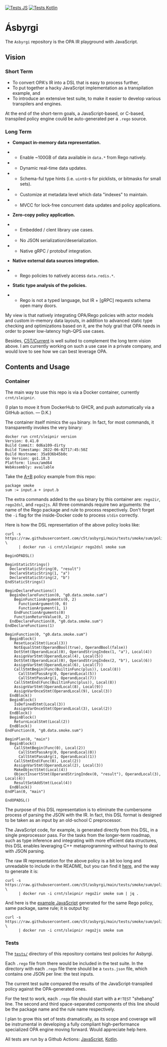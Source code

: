 [![Tests JS](https://github.com/c5t/asbyrgi/actions/workflows/tests-js.yml/badge.svg?branch=main)](https://github.com/c5t/asbyrgi/actions/workflows/tests-js.yml)
[![Tests Kotlin](https://github.com/c5t/asbyrgi/actions/workflows/tests-kotlin.yml/badge.svg?branch=main)](https://github.com/c5t/asbyrgi/actions/workflows/tests-kotlin.yml)

# Ásbyrgi

The `Asbyrgi` repository is the OPA IR playground with JavaScript.

## Vision

### Short Term

* To convert OPA's IR into a DSL that is easy to process further,
* To put together a hacky JavaScript implementation as a transpilation example, and
* To introduce an extensive test suite, to make it easier to develop various transpilers and engines.

At the end of the short-term goals, a JavaScript-based, or C-based, transpiled policy engine could be auto-generated per a `.rego` source.

### Long Term

* **Compact in-memory data representation.**

* * Enable ~100GB of data available in `data.*` from Rego natively.

* * Dynamic real-time data updates.

* * Schema-ful type hints (i.e. `uint8`-s for picklists, or bitmasks for small sets).

* * Customize at metadata level which data "indexes" to maintain.

* * MVCC for lock-free concurrent data updates and policy applications.

* **Zero-copy policy application.**

* * Embedded / clent library use cases.

* * No JSON serialization/deserialization.

* * Native gRPC / protobuf integration.

* **Native external data sources integration.**

* * Rego policies to natively access `data.redis.*`.

* **Static type analysis of the policies.**

* * Rego is not a typed language, but IR + [gRPC] requests schema open many doors.

My view is that natively integrating OPA/Rego policies with actor models and custom in-memory data layouts, in addition to advanced static type checking and optimizations based on it, are the holy grail that OPA needs in order to power low-latency high-QPS use cases.

Besides, [C5T/Current](https://github.com/c5t/current) is well suited to complement the long term vision above. I am currently working on such a use case in a private company, and would love to see how we can best leverage OPA.

## Contents and Usage

### Container

The main way to use this repo is via a Docker container, currently `crnt/sleipnir`.

(I plan to move it from DockerHub to GHCR, and push automatically via a GitHub action. — D.K.)

The container itself mimics the `opa` binary. In fact, for most commands, it transparently invokes the very binary:

```
docker run crnt/sleipnir version
Version: 0.41.0
Build Commit: 0d6a109-dirty
Build Timestamp: 2022-06-02T17:45:50Z
Build Hostname: 35a936b45b0c
Go Version: go1.18.3
Platform: linux/amd64
WebAssembly: available
```

Take the [A+B](https://github.com/c5t/asbyrgi/blob/main/tests/smoke/sum/policy.rego) policy example from this repo:

```
package smoke
sum := input.a + input.b
```

The extra commands added to the `opa` binary by this container are: `rego2ir`, `rego2dsl`, and `rego2js`. All three commands require two arguments: the name of the Rego package and rule to process respectively. Don't forget the `-i` flag for the inside-Docker code to process `stdin` correctly.

Here is how the DSL representation of the above policy looks like:

```
curl -s https://raw.githubusercontent.com/c5t/asbyrgi/main/tests/smoke/sum/policy.rego \
      | docker run -i crnt/sleipnir rego2dsl smoke sum
```

```
BeginOPADSL()

BeginStaticStrings()
  DeclareStaticString(0, "result")
  DeclareStaticString(1, "a")
  DeclareStaticString(2, "b")
EndStaticStrings()

BeginDeclareFunctions()
  BeginDeclareFunction(0, "g0.data.smoke.sum")
    BeginFunctionArguments(0, 2)
      FunctionArgument(0, 0)
      FunctionArgument(1, 1)
    EndFunctionArguments(0)
    FunctionReturnValue(0, 2)
  EndDeclareFunction(0, "g0.data.smoke.sum")
EndDeclareFunctions(1)

BeginFunction(0, "g0.data.smoke.sum")
  BeginBlock()
    ResetLocalStmt(Local(3))
    NotEqualStmt(OperandBool(true), OperandBool(false))
    DotStmt(OperandLocal(0), OperandStringIndex(1, "a"), Local(4))
    AssignVarStmt(OperandLocal(4), Local(5))
    DotStmt(OperandLocal(0), OperandStringIndex(2, "b"), Local(6))
    AssignVarStmt(OperandLocal(6), Local(7))
    CallStmtBegin(Func(BuiltinFunc(plus)), Local(8))
      CallStmtPassArg(0, OperandLocal(5))
      CallStmtPassArg(1, OperandLocal(7))
    CallStmtEnd(Func(BuiltinFunc(plus)), Local(8))
    AssignVarStmt(OperandLocal(8), Local(9))
    AssignVarOnceStmt(OperandLocal(9), Local(3))
  EndBlock()
  BeginBlock()
    IsDefinedStmt(Local(3))
    AssignVarOnceStmt(OperandLocal(3), Local(2))
  EndBlock()
  BeginBlock()
    ReturnLocalStmt(Local(2))
  EndBlock()
EndFunction(0, "g0.data.smoke.sum")

BeginPlan(0, "main")
  BeginBlock()
    CallStmtBegin(Func(0), Local(2))
      CallStmtPassArg(0, OperandLocal(0))
      CallStmtPassArg(1, OperandLocal(1))
    CallStmtEnd(Func(0), Local(2))
    AssignVarStmt(OperandLocal(2), Local(3))
    MakeObjectStmt(Local(4))
    ObjectInsertStmt(OperandStringIndex(0, "result"), OperandLocal(3), Local(4))
    ResultSetAddStmt(Local(4))
  EndBlock()
EndPlan(0, "main")

EndOPADSL()
```

The purpose of this DSL representation is to eliminate the cumbersome process of parsing the JSON with the IR. In fact, this DSL format is designed to be taken as an input by an old-school C preprocessor.

The JavaScript code, for example, is generated directly from this DSL, in a single preprocessor pass. For the tasks from the longer-term roadmap, such as type inference and integrating with more efficient data structures, this DSL enables leveraging C++ metaprogramming without having to deal with JSON parsing.

The raw IR representation for the above policy is a bit loo long and unreadable to include in the README, but you can find it [here](https://gist.github.com/dkorolev/99808d780b29dcbe398d8841b8f338ce), and the way to generate it is:

```
curl -s https://raw.githubusercontent.com/c5t/asbyrgi/main/tests/smoke/sum/policy.rego \
      | docker run -i crnt/sleipnir rego2ir smoke sum | jq .
```

And here is the [example JavaScript](https://gist.github.com/dkorolev/03cda1b005fda259d227e1388224d4f5) generated for the same Rego policy, same package, same rule; it is output by:

```
curl -s https://raw.githubusercontent.com/c5t/asbyrgi/main/tests/smoke/sum/policy.rego \
      | docker run -i crnt/sleipnir rego2js smoke sum
```

### Tests

The [`tests/`](https://github.com/c5t/asbyrgi/tree/main/tests) directory of this repository contains test policies for Asbyrgi.

Each `.rego` file from there would be included in the test suite. In the directory with each `.rego` file there should be a `tests.json` file, which contains one JSON per line: the test inputs.

The current test suite compared the results of the JavaScript-transpiled policy against the OPA-generated ones.

For the test to work, each `.rego` file should start with a `#!TEST` "shebang" line. The second and third space-separated components of this line should be the package name and the rule name respectively.

I plan to grow this set of tests dramatically, as its scope and coverage will be instrumental in developing a fully compliant high-performance specialized OPA engine moving forward. Would appreciate help here.

All tests are run by a Github Actions: [JavaScript](https://github.com/C5T/asbyrgi/actions/workflows/tests-js.yml), [Kotlin](https://github.com/C5T/asbyrgi/actions/workflows/tests-kotlin.yml).

